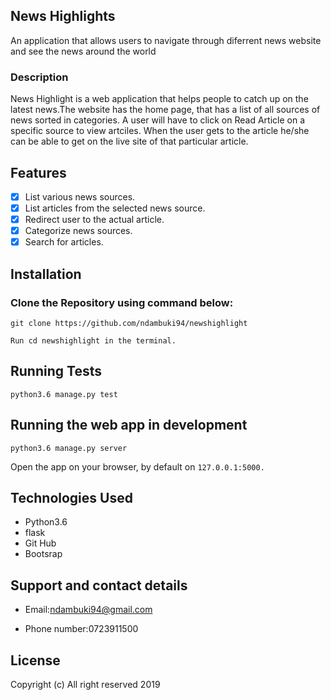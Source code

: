 ## News Highlights

An application that allows users to navigate through diferrent news website and see the news around the world 

### Description

News Highlight is a web application that helps  people to catch up on the latest news.The website has the home page, that has a list of all sources of news sorted in categories. A user will have to click on Read Article on a specific source to view artciles. When the user gets to the article he/she can be able to get on the live site of that particular article.



## Features

 - [x]  List various news sources. 
 - [x] List articles from the selected news source.
 - [x] Redirect user to the actual article.
 - [x] Categorize news sources.
 - [x] Search for articles.
 
## Installation

 ### Clone  the Repository using  command below:

```
git clone https://github.com/ndambuki94/newshighlight

Run cd newshighlight in the terminal.

```
## Running Tests

``` python3.6 manage.py test ```

## Running the web app in development

``` python3.6 manage.py server ```

Open the app on your browser, by default on ``` 127.0.0.1:5000. ```

## Technologies Used

* Python3.6
* flask
* Git Hub
* Bootsrap

## Support and contact details

+ Email:ndambuki94@gmail.com
- Phone number:0723911500

## License

Copyright (c) All right reserved 2019


